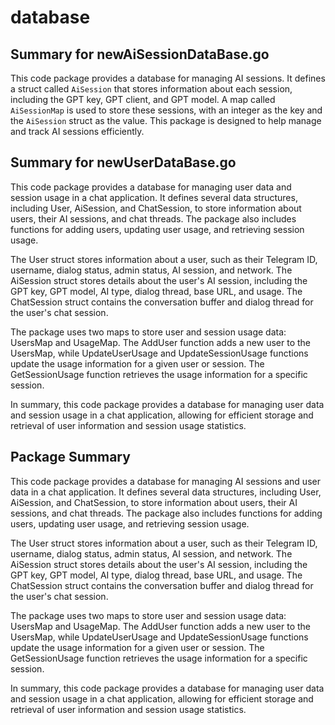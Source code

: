 # database

## Summary for newAiSessionDataBase.go

This code package provides a database for managing AI sessions. It defines a struct called `AiSession` that stores information about each session, including the GPT key, GPT client, and GPT model. A map called `AiSessionMap` is used to store these sessions, with an integer as the key and the `AiSession` struct as the value. This package is designed to help manage and track AI sessions efficiently.



## Summary for newUserDataBase.go

This code package provides a database for managing user data and session usage in a chat application. It defines several data structures, including User, AiSession, and ChatSession, to store information about users, their AI sessions, and chat threads. The package also includes functions for adding users, updating user usage, and retrieving session usage.

The User struct stores information about a user, such as their Telegram ID, username, dialog status, admin status, AI session, and network. The AiSession struct stores details about the user's AI session, including the GPT key, GPT model, AI type, dialog thread, base URL, and usage. The ChatSession struct contains the conversation buffer and dialog thread for the user's chat session.

The package uses two maps to store user and session usage data: UsersMap and UsageMap. The AddUser function adds a new user to the UsersMap, while UpdateUserUsage and UpdateSessionUsage functions update the usage information for a given user or session. The GetSessionUsage function retrieves the usage information for a specific session.

In summary, this code package provides a database for managing user data and session usage in a chat application, allowing for efficient storage and retrieval of user information and session usage statistics.



## Package Summary

This code package provides a database for managing AI sessions and user data in a chat application. It defines several data structures, including User, AiSession, and ChatSession, to store information about users, their AI sessions, and chat threads. The package also includes functions for adding users, updating user usage, and retrieving session usage.

The User struct stores information about a user, such as their Telegram ID, username, dialog status, admin status, AI session, and network. The AiSession struct stores details about the user's AI session, including the GPT key, GPT model, AI type, dialog thread, base URL, and usage. The ChatSession struct contains the conversation buffer and dialog thread for the user's chat session.

The package uses two maps to store user and session usage data: UsersMap and UsageMap. The AddUser function adds a new user to the UsersMap, while UpdateUserUsage and UpdateSessionUsage functions update the usage information for a given user or session. The GetSessionUsage function retrieves the usage information for a specific session.

In summary, this code package provides a database for managing user data and session usage in a chat application, allowing for efficient storage and retrieval of user information and session usage statistics. 

